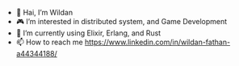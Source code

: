 - 👋 Hai, I’m Wildan
- 🎮 I’m interested in distributed system, and Game Development
- 🚀 I’m currently using Elixir, Erlang, and Rust
- 📫 How to reach me https://www.linkedin.com/in/wildan-fathan-a44344188/
